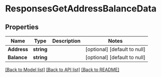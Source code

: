 # ResponsesGetAddressBalanceData

## Properties
Name | Type | Description | Notes
------------ | ------------- | ------------- | -------------
**Address** | **string** |  | [optional] [default to null]
**Balance** | **string** |  | [optional] [default to null]

[[Back to Model list]](../README.md#documentation-for-models) [[Back to API list]](../README.md#documentation-for-api-endpoints) [[Back to README]](../README.md)

